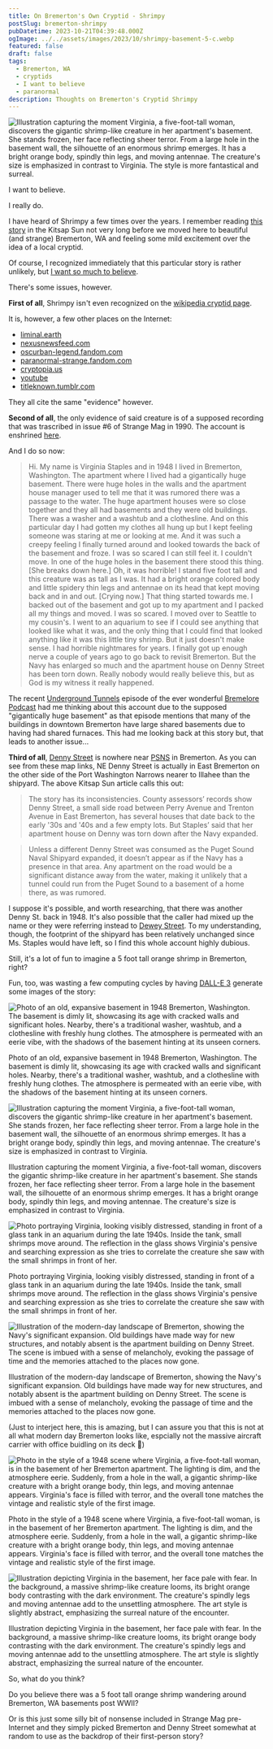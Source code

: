 ```yaml
---
title: On Bremerton's Own Cryptid - Shrimpy
postSlug: bremerton-shrimpy
pubDatetime: 2023-10-21T04:39:48.000Z
ogImage: ../../assets/images/2023/10/shrimpy-basement-5-c.webp
featured: false
draft: false
tags:
  - Bremerton, WA
  - cryptids
  - I want to believe
  - paranormal
description: Thoughts on Bremerton's Cryptid Shrimpy
---
```


![Illustration capturing the moment Virginia, a five-foot-tall woman, discovers the gigantic shrimp-like creature in her apartment's basement. She stands frozen, her face reflecting sheer terror. From a large hole in the basement wall, the silhouette of an enormous shrimp emerges. It has a bright orange body, spindly thin legs, and moving antennae. The creature's size is emphasized in contrast to Virginia. The style is more fantastical and surreal.](../../assets/images/2023/10/shrimpy-basement-5-c.webp)

I want to believe.

I really do.

I have heard of Shrimpy a few times over the years. I remember reading [this story](https://www.kitsapsun.com/story/news/local/2019/06/20/giant-shrimp-laundry-room-tale-bremertons-own-cryptid/1513680001/) in the Kitsap Sun not very long before we moved here to beautiful (and strange) Bremerton, WA and feeling some mild excitement over the idea of a local cryptid.

Of course, I recognized immediately that this particular story is rather unlikely, but [I want so much to believe](https://knowyourmeme.com/photos/283229-i-want-to-believe).

There's some issues, however.

**First of all**, Shrimpy isn't even recognized on the [wikipedia cryptid page](https://en.wikipedia.org/wiki/List_of_cryptids).

It is, however, a few other places on the Internet:

- [liminal.earth](https://liminal.earth/2019/02/27/giant-shrimp-in-the-laundry-room-the-beast-from-bremerton/)
- [nexusnewsfeed.com](https://nexusnewsfeed.com/article/unexplained/giant-shrimp-in-the-laundry-room/)
- [oscurban-legend.fandom.com](https://obscurban-legend.fandom.com/wiki/Giant_Shrimp_in_the_Laundry_Room)
- [paranormal-strange.fandom.com](https://paranormal-strange.fandom.com/wiki/Bremerton_Giant_Shrimp)
- [cryptopia.us](https://www.cryptopia.us/site/2018/09/bremerton-monstrosity-washington-usa/)
- [youtube](https://www.youtube.com/watch?v=m6qkw90CK3M)
- [titleknown.tumblr.com](https://titleknown.tumblr.com/post/154879768233/hi-my-name-is-virginia-staples-and-in-1948-i)

They all cite the same "evidence" however.

**Second of all**, the only evidence of said creature is of a supposed recording that was trascribed in issue #6 of Strange Mag in 1990. The account is enshrined [here](http://www.strangemag.com/firstperson.html#giantshrimp).

And I do so now:

> Hi. My name is Virginia Staples and in 1948 I lived in Bremerton, Washington. The apartment where I lived had a gigantically huge basement. There were huge holes in the walls and the apartment house manager used to tell me that it was rumored there was a passage to the water. The huge apartment houses were so close together and they all had basements and they were old buildings. There was a washer and a washtub and a clothesline. And on this particular day I had gotten my clothes all hung up but I kept feeling someone was staring at me or looking at me. And it was such a creepy feeling I finally turned around and looked towards the back of the basement and froze. I was so scared I can still feel it. I couldn't move. In one of the huge holes in the basement there stood this thing.
> [She breaks down here.] Oh, it was horrible! I stand five foot tall and this creature was as tall as I was. It had a bright orange colored body and little spidery thin legs and antennae on its head that kept moving back and in and out.
> [Crying now.] That thing started towards me. I backed out of the basement and got up to my apartment and I packed all my things and moved. I was so scared. I moved over to Seattle to my cousin's. I went to an aquarium to see if I could see anything that looked like what it was, and the only thing that I could find that looked anything like it was this little tiny shrimp. But it just doesn't make sense. I had horrible nightmares for years. I finally got up enough nerve a couple of years ago to go back to revisit Bremerton. But the Navy has enlarged so much and the apartment house on Denny Street has been torn down. Really nobody would really believe this, but as God is my witness it really happened.

The recent [Underground Tunnels](https://www.bremelore.wtf/extras/underground-tunnels) episode of the ever wonderful [Bremelore Podcast](https://anchor.fm/bremelore) had me thinking about this account due to the supposed "gigantically huge basement" as that episode mentions that many of the buildings in downtown Bremerton have large shared basements due to having had shared furnaces. This had me looking back at this story but, that leads to another issue...

**Third of all**, [Denny Street](https://www.openstreetmap.org/way/5916521) is nowhere near [PSNS](https://www.openstreetmap.org/relation/414855) in Bremerton. As you can see from these map links, NE Denny Street is actually in East Bremerton on the other side of the Port Washington Narrows nearer to Illahee than the shipyard. The above Kitsap Sun article calls this out:

> The story has its inconsistencies. County assessors’ records show Denny Street, a small side road between Perry Avenue and Trenton Avenue in East Bremerton, has several houses that date back to the early '30s and '40s and a few empty lots. But Staples’ said that her apartment house on Denny was torn down after the Navy expanded.

> Unless a different Denny Street was consumed as the Puget Sound Naval Shipyard expanded, it doesn’t appear as if the Navy has a presence in that area. Any apartment on the road would be a significant distance away from the water, making it unlikely that a tunnel could run from the Puget Sound to a basement of a home there, as was rumored.

I suppose it's possible, and worth researching, that there was another Denny St. back in 1948. It's also possible that the caller had mixed up the name or they were referring instead to [Dewey Street](https://www.openstreetmap.org/way/5918946). To my understanding, though, the footprint of the shipyard has been relatively unchanged since Ms. Staples would have left, so I find this whole account highly dubious.

Still, it's a lot of fun to imagine a 5 foot tall orange shrimp in Bremerton, right?

Fun, too, was wasting a few computing cycles by having [DALL-E 3](https://openai.com/dall-e-3) generate some images of the story:

![Photo of an old, expansive basement in 1948 Bremerton, Washington. The basement is dimly lit, showcasing its age with cracked walls and significant holes. Nearby, there's a traditional washer, washtub, and a clothesline with freshly hung clothes. The atmosphere is permeated with an eerie vibe, with the shadows of the basement hinting at its unseen corners.](../../assets/images/2023/10/shrimpy-basement-1-c.webp)

<p class="text-xs text-justify">Photo of an old, expansive basement in 1948 Bremerton, Washington. The basement is dimly lit, showcasing its age with cracked walls and significant holes. Nearby, there's a traditional washer, washtub, and a clothesline with freshly hung clothes. The atmosphere is permeated with an eerie vibe, with the shadows of the basement hinting at its unseen corners.</p>

![Illustration capturing the moment Virginia, a five-foot-tall woman, discovers the gigantic shrimp-like creature in her apartment's basement. She stands frozen, her face reflecting sheer terror. From a large hole in the basement wall, the silhouette of an enormous shrimp emerges. It has a bright orange body, spindly thin legs, and moving antennae. The creature's size is emphasized in contrast to Virginia.](../../assets/images/2023/10/shrimpy-basement-2-c.webp)

<p class="text-xs text-justify">Illustration capturing the moment Virginia, a five-foot-tall woman, discovers the gigantic shrimp-like creature in her apartment's basement. She stands frozen, her face reflecting sheer terror. From a large hole in the basement wall, the silhouette of an enormous shrimp emerges. It has a bright orange body, spindly thin legs, and moving antennae. The creature's size is emphasized in contrast to Virginia.</p>

![Photo portraying Virginia, looking visibly distressed, standing in front of a glass tank in an aquarium during the late 1940s. Inside the tank, small shrimps move around. The reflection in the glass shows Virginia's pensive and searching expression as she tries to correlate the creature she saw with the small shrimps in front of her.](../../assets/images/2023/10/shrimpy-basement-3-c.webp)

<p class="text-xs text-justify">Photo portraying Virginia, looking visibly distressed, standing in front of a glass tank in an aquarium during the late 1940s. Inside the tank, small shrimps move around. The reflection in the glass shows Virginia's pensive and searching expression as she tries to correlate the creature she saw with the small shrimps in front of her.</p>

![Illustration of the modern-day landscape of Bremerton, showing the Navy's significant expansion. Old buildings have made way for new structures, and notably absent is the apartment building on Denny Street. The scene is imbued with a sense of melancholy, evoking the passage of time and the memories attached to the places now gone.](../../assets/images/2023/10/shrimpy-basement-4-c.webp)

<p class="text-xs">Illustration of the modern-day landscape of Bremerton, showing the Navy's significant expansion. Old buildings have made way for new structures, and notably absent is the apartment building on Denny Street. The scene is imbued with a sense of melancholy, evoking the passage of time and the memories attached to the places now gone.</p>

(Just to interject here, this is amazing, but I can assure you that this is not at all what modern day Bremerton looks like, espcially not the massive aircraft carrier with office buidling on its deck 🤣)

![Photo in the style of a 1948 scene where Virginia, a five-foot-tall woman, is in the basement of her Bremerton apartment. The lighting is dim, and the atmosphere eerie. Suddenly, from a hole in the wall, a gigantic shrimp-like creature with a bright orange body, thin legs, and moving antennae appears. Virginia's face is filled with terror, and the overall tone matches the vintage and realistic style of the first image.](../../assets/images/2023/10/shrimpy-basement-6-c.webp)

<p class="text-xs text-justify">Photo in the style of a 1948 scene where Virginia, a five-foot-tall woman, is in the basement of her Bremerton apartment. The lighting is dim, and the atmosphere eerie. Suddenly, from a hole in the wall, a gigantic shrimp-like creature with a bright orange body, thin legs, and moving antennae appears. Virginia's face is filled with terror, and the overall tone matches the vintage and realistic style of the first image.</p>

![Illustration depicting Virginia in the basement, her face pale with fear. In the background, a massive shrimp-like creature looms, its bright orange body contrasting with the dark environment. The creature's spindly legs and moving antennae add to the unsettling atmosphere. The art style is slightly abstract, emphasizing the surreal nature of the encounter.](../../assets/images/2023/10/shrimpy-basement-7-c.webp)

<p class="text-xs text-justify">Illustration depicting Virginia in the basement, her face pale with fear. In the background, a massive shrimp-like creature looms, its bright orange body contrasting with the dark environment. The creature's spindly legs and moving antennae add to the unsettling atmosphere. The art style is slightly abstract, emphasizing the surreal nature of the encounter.</p>

So, what do you think?

Do you believe there was a 5 foot tall orange shrimp wandering around Bremerton, WA basements post WWII?

Or is this just some silly bit of nonsense included in Strange Mag pre-Internet and they simply picked Bremerton and Denny Street somewhat at random to use as the backdrop of their first-person story?
